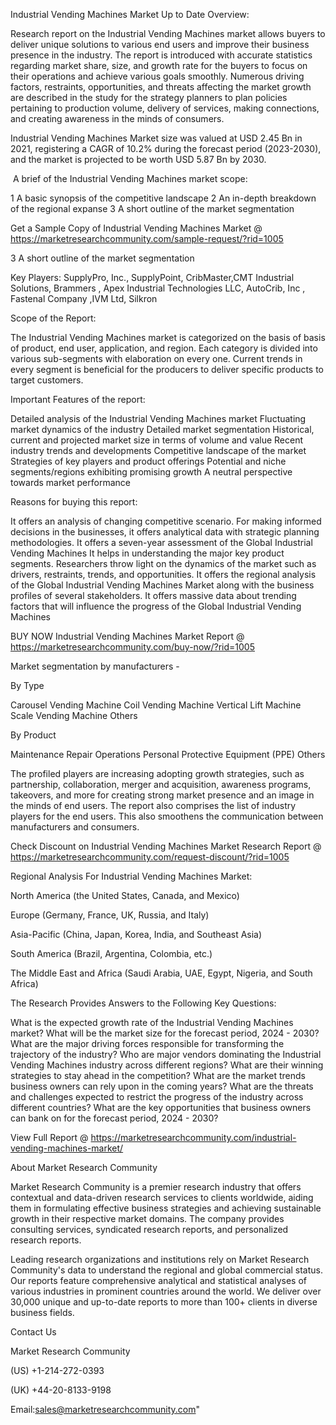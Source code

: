 Industrial Vending Machines Market Up to Date Overview:


Research report on the Industrial Vending Machines market allows buyers to deliver unique solutions to various end users and improve their business presence in the industry. The report is introduced with accurate statistics regarding market share, size, and growth rate for the buyers to focus on their operations and achieve various goals smoothly. Numerous driving factors, restraints, opportunities, and threats affecting the market growth are described in the study for the strategy planners to plan policies pertaining to production volume, delivery of services, making connections, and creating awareness in the minds of consumers.

</li></b></strong></b>
Industrial Vending Machines Market size was valued at USD 2.45 Bn in 2021, registering a CAGR of 10.2% during the forecast period (2023-2030), and the market is projected to be worth USD 5.87 Bn by 2030.


 A brief of the Industrial Vending Machines market scope:

1 A basic synopsis of the competitive landscape
2 An in-depth breakdown of the regional expanse
3 A short outline of the market segmentation

Get a Sample Copy of Industrial Vending Machines Market @ https://marketresearchcommunity.com/sample-request/?rid=1005

3 A short outline of the market segmentation

Key Players:
SupplyPro, Inc., SupplyPoint, CribMaster,CMT Industrial Solutions, Brammers , Apex Industrial Technologies LLC, AutoCrib, Inc , Fastenal Company ,IVM Ltd, Silkron

Scope of the Report:

The Industrial Vending Machines market is categorized on the basis of basis of product, end user, application, and region. Each category is divided into various sub-segments with elaboration on every one. Current trends in every segment is beneficial for the producers to deliver specific products to target customers.

Important Features of the report:

Detailed analysis of the Industrial Vending Machines market
Fluctuating market dynamics of the industry
Detailed market segmentation
Historical, current and projected market size in terms of volume and value
Recent industry trends and developments
Competitive landscape of the market
Strategies of key players and product offerings
Potential and niche segments/regions exhibiting promising growth
A neutral perspective towards market performance

Reasons for buying this report:

It offers an analysis of changing competitive scenario.
For making informed decisions in the businesses, it offers analytical data with strategic planning methodologies.
It offers a seven-year assessment of the Global Industrial Vending Machines
It helps in understanding the major key product segments.
Researchers throw light on the dynamics of the market such as drivers, restraints, trends, and opportunities.
It offers the regional analysis of the Global Industrial Vending Machines Market along with the business profiles of several stakeholders.
It offers massive data about trending factors that will influence the progress of the Global Industrial Vending Machines

BUY NOW Industrial Vending Machines Market Report @ https://marketresearchcommunity.com/buy-now/?rid=1005

Market segmentation by manufacturers -

By Type

Carousel Vending Machine
Coil Vending Machine
Vertical Lift Machine
Scale Vending Machine
Others

By Product

Maintenance
Repair
Operations
Personal Protective Equipment (PPE)
Others

The profiled players are increasing adopting growth strategies, such as partnership, collaboration, merger and acquisition, awareness programs, takeovers, and more for creating strong market presence and an image in the minds of end users. The report also comprises the list of industry players for the end users. This also smoothens the communication between manufacturers and consumers.

Check Discount on Industrial Vending Machines Market Research Report @ https://marketresearchcommunity.com/request-discount/?rid=1005

Regional Analysis For Industrial Vending Machines Market:

North America (the United States, Canada, and Mexico)

Europe (Germany, France, UK, Russia, and Italy)

Asia-Pacific (China, Japan, Korea, India, and Southeast Asia)

South America (Brazil, Argentina, Colombia, etc.)

The Middle East and Africa (Saudi Arabia, UAE, Egypt, Nigeria, and South Africa)

The Research Provides Answers to the Following Key Questions:

What is the expected growth rate of the Industrial Vending Machines market? What will be the market size for the forecast period, 2024 - 2030?
What are the major driving forces responsible for transforming the trajectory of the industry?
Who are major vendors dominating the Industrial Vending Machines industry across different regions? What are their winning strategies to stay ahead in the competition?
What are the market trends business owners can rely upon in the coming years?
What are the threats and challenges expected to restrict the progress of the industry across different countries?
What are the key opportunities that business owners can bank on for the forecast period, 2024 - 2030?

View Full Report @ https://marketresearchcommunity.com/industrial-vending-machines-market/

About Market Research Community

Market Research Community is a premier research industry that offers contextual and data-driven research services to clients worldwide, aiding them in formulating effective business strategies and achieving sustainable growth in their respective market domains. The company provides consulting services, syndicated research reports, and personalized research reports.

Leading research organizations and institutions rely on Market Research Community's data to understand the regional and global commercial status. Our reports feature comprehensive analytical and statistical analyses of various industries in prominent countries around the world. We deliver over 30,000 unique and up-to-date reports to more than 100+ clients in diverse business fields.

Contact Us

Market Research Community

(US) +1-214-272-0393

(UK) +44-20-8133-9198

Email:sales@marketresearchcommunity.com"

